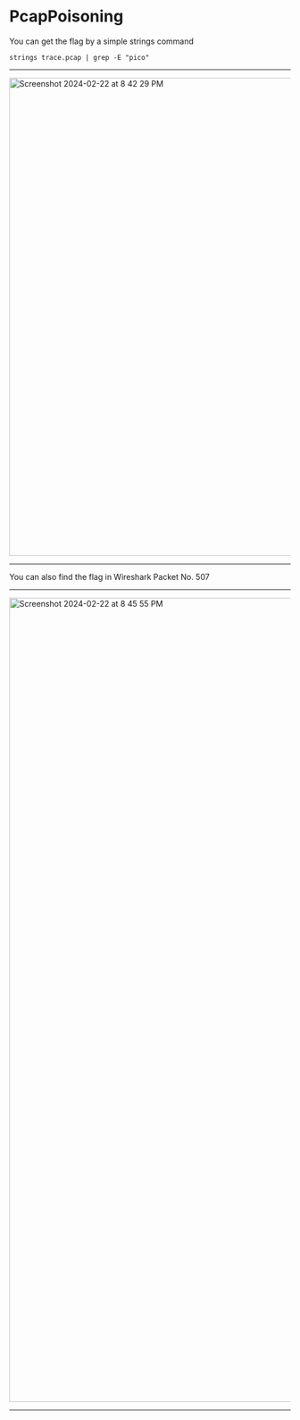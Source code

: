 # PcapPoisoning

You can get the flag by a simple strings command

```
strings trace.pcap | grep -E "pico"
```

---

<img width="856" alt="Screenshot 2024-02-22 at 8 42 29 PM" src="https://github.com/Lynk4/PicoCTF/assets/44930131/72eba86d-0b51-4b0c-8053-96f4caa5f128">

---

You can also find the flag in Wireshark Packet No. 507

---

<img width="1440" alt="Screenshot 2024-02-22 at 8 45 55 PM" src="https://github.com/Lynk4/PicoCTF/assets/44930131/d688e820-d1bf-4a43-912f-d8afa4b224cf">


---
